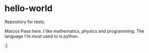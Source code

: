# hello-world
Repository for tests.

Marcos Pasa here. I like mathematics, physics and programming. The language I'm most used to is python.

:]
